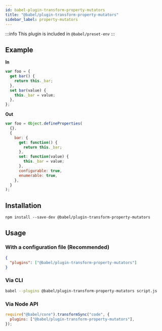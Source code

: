 ```yaml
---
id: babel-plugin-transform-property-mutators
title: "@babel/plugin-transform-property-mutators"
sidebar_label: property-mutators
---
```


:::info
This plugin is included in `@babel/preset-env`
:::

## Example

**In**

```js title="JavaScript"
var foo = {
  get bar() {
    return this._bar;
  },
  set bar(value) {
    this._bar = value;
  },
};
```

**Out**

```js title="JavaScript"
var foo = Object.defineProperties(
  {},
  {
    bar: {
      get: function() {
        return this._bar;
      },
      set: function(value) {
        this._bar = value;
      },
      configurable: true,
      enumerable: true,
    },
  }
);
```

## Installation

```shell npm2yarn
npm install --save-dev @babel/plugin-transform-property-mutators
```

## Usage

### With a configuration file (Recommended)

```json title="babel.config.json"
{
  "plugins": ["@babel/plugin-transform-property-mutators"]
}
```

### Via CLI

```sh title="Shell"
babel --plugins @babel/plugin-transform-property-mutators script.js
```

### Via Node API

```js title="JavaScript"
require("@babel/core").transformSync("code", {
  plugins: ["@babel/plugin-transform-property-mutators"],
});
```
